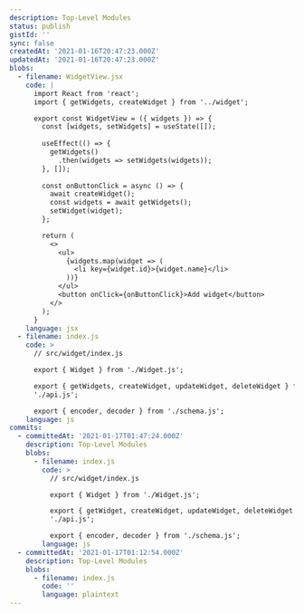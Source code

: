 ```yaml
---
description: Top-Level Modules
status: publish
gistId: ''
sync: false
createdAt: '2021-01-16T20:47:23.000Z'
updatedAt: '2021-01-16T20:47:23.000Z'
blobs:
  - filename: WidgetView.jsx
    code: |
      import React from 'react';
      import { getWidgets, createWidget } from '../widget';

      export const WidgetView = ({ widgets }) => {
        const [widgets, setWidgets] = useState([]);
        
        useEffect(() => {
          getWidgets()
            .then(widgets => setWidgets(widgets));
        }, []);
        
        const onButtonClick = async () => {
          await createWidget();
          const widgets = await getWidgets();
          setWidget(widget);
        };

        return (
          <>
            <ul>
              {widgets.map(widget => (
                <li key={widget.id}>{widget.name}</li>
              ))}
            </ul>  
            <button onClick={onButtonClick}>Add widget</button>
          </>  
        );
      }
    language: jsx
  - filename: index.js
    code: >
      // src/widget/index.js

      export { Widget } from './Widget.js';

      export { getWidgets, createWidget, updateWidget, deleteWidget } from
      './api.js';

      export { encoder, decoder } from './schema.js';
    language: js
commits:
  - committedAt: '2021-01-17T01:47:24.000Z'
    description: Top-Level Modules
    blobs:
      - filename: index.js
        code: >
          // src/widget/index.js

          export { Widget } from './Widget.js';

          export { getWidget, createWidget, updateWidget, deleteWidget } from
          './api.js';

          export { encoder, decoder } from './schema.js';
        language: js
  - committedAt: '2021-01-17T01:12:54.000Z'
    description: Top-Level Modules
    blobs:
      - filename: index.js
        code: ''
        language: plaintext
---
```


